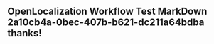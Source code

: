<properties
ms.topic="hero-topic"
ms.test1="hero-topic"
ms.test2="test"/>

## OpenLocalization Workflow Test MarkDown 2a10cb4a-0bec-407b-b621-dc211a64bdba thanks!
